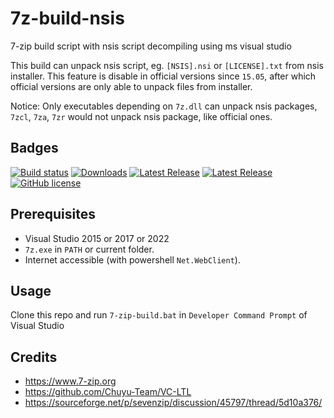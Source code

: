 # 7z-build-nsis
7-zip build script with nsis script decompiling using ms visual studio

This build can unpack nsis script, eg. `[NSIS].nsi` or `[LICENSE].txt` from nsis installer.
This feature is disable in official versions since `15.05`,
after which official versions are only able to unpack files from installer.

Notice: Only executables depending on `7z.dll` can unpack nsis packages,
`7zcl`, `7za`, `7zr` would not unpack nsis package, like official ones.

## Badges
[![Build status](https://ci.appveyor.com/api/projects/status/6uusps0bn00akik9?svg=true)](https://ci.appveyor.com/project/myfreeer/7z-build-nsis)
[![Downloads](https://img.shields.io/github/downloads/myfreeer/7z-build-nsis/total.svg)](https://github.com/myfreeer/7z-build-nsis/releases)
[![Latest Release](https://img.shields.io/github/downloads/myfreeer/7z-build-nsis/latest/total.svg)](https://github.com/myfreeer/7z-build-nsis/releases/latest)
[![Latest Release](https://img.shields.io/github/release/myfreeer/7z-build-nsis.svg)](https://github.com/myfreeer/7z-build-nsis/releases/latest)
[![GitHub license](https://img.shields.io/github/license/myfreeer/7z-build-nsis.svg)](LICENSE) 

## Prerequisites
* Visual Studio 2015 or 2017 or 2022
* `7z.exe` in `PATH` or current folder.
* Internet accessible (with powershell `Net.WebClient`).

## Usage
Clone this repo and run `7-zip-build.bat` in `Developer Command Prompt` of Visual Studio

## Credits
* <https://www.7-zip.org>
* <https://github.com/Chuyu-Team/VC-LTL>
* <https://sourceforge.net/p/sevenzip/discussion/45797/thread/5d10a376/>

